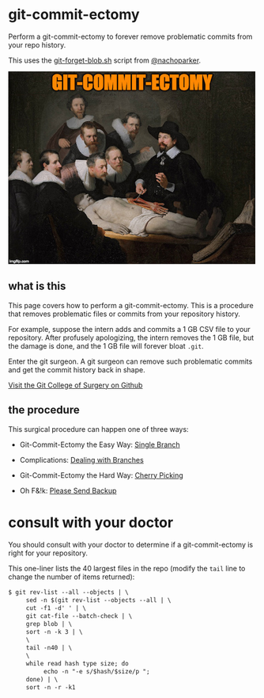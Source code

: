 # git-commit-ectomy

Perform a git-commit-ectomy to forever remove problematic commits from your repo history.

This uses the [git-forget-blob.sh](https://tinyurl.com/git-commit-ectomy) script from [@nachoparker](https://github.com/nachoparker).

![git-commit-ectomy main banner image](/img/git-commit-ectomy.jpg)
## what is this

This page covers how to perform a git-commit-ectomy.
This is a procedure that removes problematic files or
commits from your repository history. 

For example, suppose the intern adds and commits a 1 GB 
CSV file to your repository. After profusely apologizing,
the intern removes the 1 GB file, but the damage is done,
and the 1 GB file will forever bloat `.git`.

Enter the git surgeon. A git surgeon can remove such 
problematic commits and get the commit history back in 
shape.

[Visit the Git College of Surgery on Github](https://github.com/git-college-of-surgery)

## the procedure

This surgical procedure can happen one of three ways:

* Git-Commit-Ectomy the Easy Way: [Single Branch](easy.md)

* Complications: [Dealing with Branches](branches.md)

* Git-Commit-Ectomy the Hard Way: [Cherry Picking](cherrypicking.md)

* Oh F&!k: [Please Send Backup](ohfk.md)


# consult with your doctor

You should consult with your doctor to determine if a 
git-commit-ectomy is right for your repository.

This one-liner lists the 40 largest files in the repo
(modify the `tail` line to change the number of items
returned):

```
$ git rev-list --all --objects | \
     sed -n $(git rev-list --objects --all | \
     cut -f1 -d' ' | \
     git cat-file --batch-check | \
     grep blob | \
     sort -n -k 3 | \
     \
     tail -n40 | \
     \
     while read hash type size; do
          echo -n "-e s/$hash/$size/p ";
     done) | \
     sort -n -r -k1 
```


